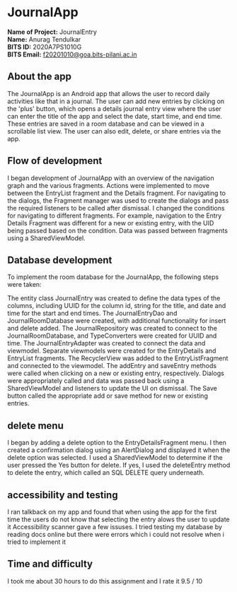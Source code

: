 # JournalApp

<b/>Name of Project:</b> JournalEntry <br/> 
<b/>Name:</b>            Anurag Tendulkar<br/>
<b/>BITS ID:</b>         2020A7PS1010G<br/>
<b/>BITS Email:</b>      f20201010@goa.bits-pilani.ac.in<br/>

<h2/> About the app </h2>
The JournalApp is an Android app that allows the user to record daily activities like that in a journal. The user can add new entries by clicking on the 'plus' button, which opens a details journal entry view where the user can enter the title of the app and select the date, start time, and end time. These entries are saved in a room database and can be viewed in a scrollable list view. The user can also edit, delete, or share entries via the app.

<h2/> Flow of development </h2>
I began development of JournalApp with an overview of the navigation graph and the various fragments. Actions were implemented to move between the EntryList fragment and the Details fragment. For navigating to the dialogs, the Fragment manager was used to create the dialogs and pass the required listeners to be called after dismissal. I changed the conditions for navigating to different fragments. For example, navigation to the Entry Details Fragment was different for a new or existing entry, with the UID being passed based on the condition. Data was passed between fragments using a SharedViewModel.

<h2/> Database development </h2>
To implement the room database for the JournalApp, the following steps were taken:

The entity class JournalEntry was created to define the data types of the columns, including UUID for the column id, string for the title, and date and time for the start and end times.
The JournalEntryDao and JournalRoomDatabase were created, with additional functionality for insert and delete added.
The JournalRepository was created to connect to the JournalRoomDatabase, and TypeConverters were created for UUID and time.
The JournalEntryAdapter was created to connect the data and viewmodel. Separate viewmodels were created for the EntryDetails and EntryList fragments.
The RecyclerView was added to the EntryListFragment and connected to the viewmodel.
The addEntry and saveEntry methods were called when clicking on a new or existing entry, respectively.
Dialogs were appropriately called and data was passed back using a SharedViewModel and listeners to update the UI on dismissal.
The Save button called the appropriate add or save method for new or existing entries.

<h2/> delete menu </h2>
I began by adding a delete option to the EntryDetailsFragment menu. I then created a confirmation dialog using an AlertDialog and displayed it when the delete option was selected. I used a SharedViewModel to determine if the user pressed the Yes button for delete. If yes, I used the deleteEntry method to delete the entry, which called an SQL DELETE query underneath.

<h2/> accessibility and testing </h2>
I ran talkback on my app and found that when using the app for the first time the users do not know that selecting the entry alows the user to update it
Accessibility scanner gave a few issuses.
I tried testing my database by reading docs online but there were errors which i could not resolve when i tried to implement it

<h2/> Time and difficulty </h2>
I took me about 30 hours to do this assignment and I rate it 9.5 / 10
